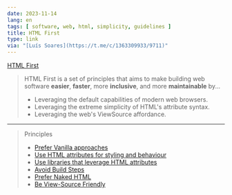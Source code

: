 ```yaml
---
date: 2023-11-14
lang: en
tags: [ software, web, html, simplicity, guidelines ]
title: HTML First
type: link
via: "[Luís Soares](https://t.me/c/1363309933/9711)"
---
```


[HTML First](https://html-first.com/)

> HTML First is a set of principles that aims to make building web software **easier**, **faster**, more **inclusive**, and more **maintainable** by...
>
> * Leveraging the default capabilities of modern web browsers.
> * Leveraging the extreme simplicity of HTML's attribute syntax.
> * Leveraging the web's ViewSource affordance.

---

> Principles
>
> * [Prefer Vanilla approaches](https://html-first.com/#vanilla-approaches)
> * [Use HTML attributes for styling and behaviour](https://html-first.com/#attributes-for-styling-behaviour)
> * [Use libraries that leverage HTML attributes](https://html-first.com/#attributes-for-libraries)
> * [Avoid Build Steps](https://html-first.com/#build-steps)
> * [Prefer Naked HTML](https://html-first.com/#naked-html)
> * [Be View-Source Friendly](https://html-first.com/#view-source)
